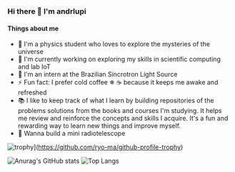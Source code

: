 ### Hi there 👋 I'm andrlupi
  #### Things about me

- 🖖 I'm a physics student who loves to explore the mysteries of the universe
- 📔 I'm currently working on exploring my skills in scientific computing and lab IoT
- 🔦 I'm an intern at the Brazilian Sincrotron Light Source
- ⚡ Fun fact: I prefer cold coffee ❄ ☕ because it keeps me awake and refreshed
- 📚 I like to keep track of what I learn by building repositories of the problems solutions from the books and courses I'm studying. It helps me review and reinforce the concepts and skills I acquire. It's a fun and rewarding way to learn new things and improve myself.
- 📡 Wanna build a mini radiotelescope


![trophy](https://github-profile-trophy.vercel.app/?username=andrlupi&theme=onedark&row=1&no-frame=true&no-bg=true)](https://github.com/ryo-ma/github-profile-trophy)

![Anurag's GitHub stats](https://github-readme-stats.vercel.app/api?username=andrlupi&show_icons=true&theme=dracula)
![Top Langs](https://github-readme-stats.vercel.app/api/top-langs/?username=andrlupi&show_icons=true&theme=dracula&layout=donut)

<!--
**andrlupi/andrlupi** is a ✨ _special_ ✨ repository because its `README.md` (this file) appears on your GitHub profile.

Here are some ideas to get you started:


###- 👯 I’m looking to collaborate on ...
###- 🤔 I’m looking for help with ...
###- 💬 Ask me about ...
###- 📫 How to reach me: ...
###- 😄 Pronouns: he/him
###
-->


